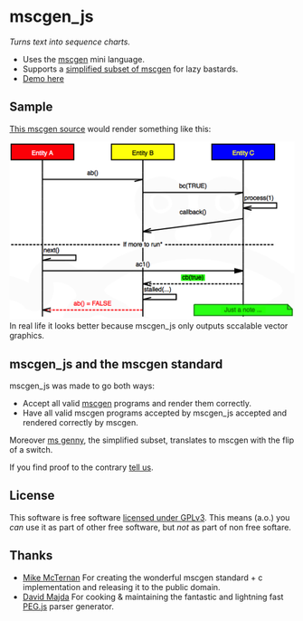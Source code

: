 mscgen_js
=========
*Turns text into sequence charts.*
- Uses the [mscgen][1] mini language. 
- Supports a [simplified subset of mscgen][5] for lazy bastards.
- [Demo here][2]

Sample
------
[This mscgen source][4] would render something like this:

![a sample sequence chart, rendered as png](test/readme.png)
In real life it looks better because mscgen_js only outputs sccalable
vector graphics.

mscgen_js and the mscgen standard
---------------------------------
mscgen_js was made to go both ways:
- Accept all valid [mscgen][1] programs and render them correctly. 
- Have all valid mscgen programs accepted by mscgen_js accepted and rendered
  correctly by mscgen.

Moreover [ms genny][5], the simplified subset, translates to mscgen with the 
flip of a switch.

If you find proof to the contrary [tell us][6].

License
-------
This software is free software [licensed under GPLv3][3]. This means (a.o.) you _can_ use
it as part of other free software, but _not_ as part of non free softare.

Thanks
------
- [Mike McTernan][7] For creating the wonderful mscgen standard + c implementation and releasing it to the public domain.
- [David Majda][8] For cooking & maintaining the fantastic and lightning fast [PEG.js][9] parser generator.

[1]: http://www.mcternan.me.uk/mscgen/index.html
[2]: http://home.kpn.nl/chromx/mscgen_js/index.html
[3]: license.md
[4]: test/readme.msc
[5]: spec/will/go/here/TODO
[6]: https://github.com/sverweij/mscgen_js/issues?milestone=2&state=open
[7]: http://www.mcternan.me.uk/mscgen
[8]: http://majda.cz/en/
[9]: http://pegjs.majda.cz/
